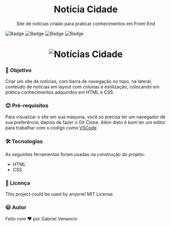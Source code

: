 <h1 align="center">Notícia Cidade</h1>
<p align="center">Site de notícias criado para praticar conhecimentos em Front-End</p>

![Badge](https://img.shields.io/github/issues/Gabriel-Venancio/noticias-cidade)
![Badge](https://img.shields.io/github/forks/Gabriel-Venancio/noticias-cidade)
![Badge](https://img.shields.io/github/stars/Gabriel-Venancio/noticias-cidade)
![Badge](https://img.shields.io/github/license/Gabriel-Venancio/noticias-cidade)


<h1 align="center">
  <img alt="Notícias Cidade" title="#Notícias Cidade" src="./imagens/demo.gif" />
</h1>

### :dart: Objetivo


Criar um site de notícias, com barra de navegação no topo, na lateral, conteúdo de notícias em layout com colunas e estilização, colocando em prática conhecimentos adquiridos em HTML e CSS.

### :blush: Pré-requisitos

Para visualizar o site em sua máquina, você só precisa ter um navegador de sua preferência, depois de fazer o Git Clone.
Além disto é bom ter um editor para trabalhar com o código como [VSCode](https://code.visualstudio.com/)

### 🛠 Tecnologias

As seguintes ferramentas foram usadas na construção do projeto:

- HTML
- CSS

### 📜 Licença

This project could be used by anyone! MIT License

### :smiley: Autor
Feito com ❤️ por Gabriel Venancio 

